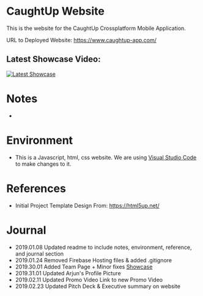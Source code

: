 # CaughtUp Website

This is the website for the CaughtUp Crossplatform Mobile Application. 

URL to Deployed Website: https://www.caughtup-app.com/

## Latest Showcase Video: 
[![Latest Showcase](https://img.youtube.com/vi/LMfPok8pVs0/0.jpg)](https://www.youtube.com/watch?v=LMfPok8pVs0)

# Notes
- 

# Environment
- This is a Javascript, html, css website. We are using [Visual Studio Code](https://code.visualstudio.com/) to make changes to it.

# References
- Initial Project Template Design From: https://html5up.net/

# Journal
- 2019.01.08 Updated readme to include notes, environment, reference, and journal section
- 2019.01.24 Removed Firebase Hosting files & added .gitignore
- 2019.30.01 Added Team Page + Minor fixes [Showcase](https://www.youtube.com/watch?v=LMfPok8pVs0&feature=youtu.be)
- 2019.31.01 Updated Arjun's Profile Picture
- 2019.02.11 Updated Promo Video Link to new Promo Video
- 2019.02.23 Updated Pitch Deck & Executive summary on website